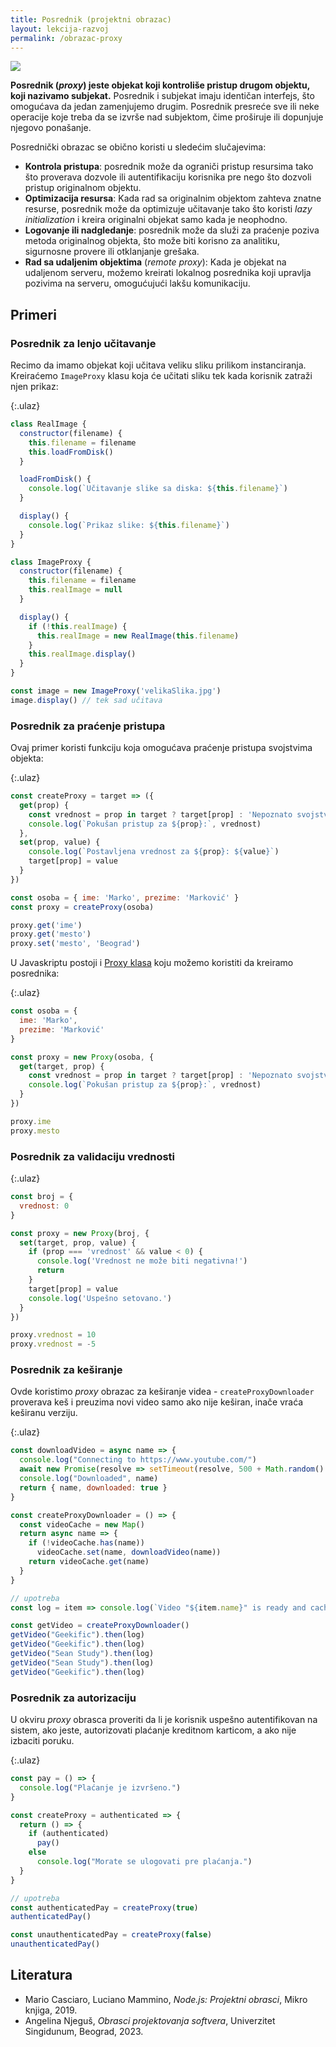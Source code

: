 ```yaml
---
title: Posrednik (projektni obrazac)
layout: lekcija-razvoj
permalink: /obrazac-proxy
---
```


![](/images/koncepti/oop/proxy.png)

**Posrednik (*proxy*) jeste objekat koji kontroliše pristup drugom objektu, koji nazivamo subjekat.** Posrednik i subjekat imaju identičan interfejs, što omogućava da jedan zamenjujemo drugim. Posrednik presreće sve ili neke operacije koje treba da se izvrše nad subjektom, čime proširuje ili dopunjuje njegovo ponašanje. 

Posrednički obrazac se obično koristi u sledećim slučajevima:
- **Kontrola pristupa**: posrednik može da ograniči pristup resursima tako što proverava dozvole ili autentifikaciju korisnika pre nego što dozvoli pristup originalnom objektu.
- **Optimizacija resursa**: Kada rad sa originalnim objektom zahteva znatne resurse, posrednik može da optimizuje učitavanje tako što koristi *lazy initialization* i kreira originalni objekat samo kada je neophodno.
- **Logovanje ili nadgledanje**: posrednik može da služi za praćenje poziva metoda originalnog objekta, što može biti korisno za analitiku, sigurnosne provere ili otklanjanje grešaka.
- **Rad sa udaljenim objektima** (*remote proxy*): Kada je objekat na udaljenom serveru, možemo kreirati lokalnog posrednika koji upravlja pozivima na serveru, omogućujući lakšu komunikaciju.

## Primeri

### Posrednik za lenjo učitavanje

Recimo da imamo objekat koji učitava veliku sliku prilikom instanciranja. Kreiraćemo `ImageProxy` klasu koja će učitati sliku tek kada korisnik zatraži njen prikaz:

{:.ulaz}
```js
class RealImage {
  constructor(filename) {
    this.filename = filename
    this.loadFromDisk()
  }

  loadFromDisk() {
    console.log(`Učitavanje slike sa diska: ${this.filename}`)
  }

  display() {
    console.log(`Prikaz slike: ${this.filename}`)
  }
}

class ImageProxy {
  constructor(filename) {
    this.filename = filename
    this.realImage = null
  }

  display() {
    if (!this.realImage) {
      this.realImage = new RealImage(this.filename)
    }
    this.realImage.display()
  }
}

const image = new ImageProxy('velikaSlika.jpg')
image.display() // tek sad učitava
```

### Posrednik za praćenje pristupa

Ovaj primer koristi funkciju koja omogućava praćenje pristupa svojstvima objekta:

{:.ulaz}
```js
const createProxy = target => ({
  get(prop) {
    const vrednost = prop in target ? target[prop] : 'Nepoznato svojstvo'
    console.log(`Pokušan pristup za ${prop}:`, vrednost)
  },
  set(prop, value) {
    console.log(`Postavljena vrednost za ${prop}: ${value}`)
    target[prop] = value
  }
})

const osoba = { ime: 'Marko', prezime: 'Marković' }
const proxy = createProxy(osoba)

proxy.get('ime')
proxy.get('mesto')
proxy.set('mesto', 'Beograd')
```

U Javaskriptu postoji i [Proxy klasa](https://developer.mozilla.org/en-US/docs/Web/JavaScript/Reference/Global_Objects/Proxy) koju možemo koristiti da kreiramo posrednika:

{:.ulaz}
```js
const osoba = {
  ime: 'Marko',
  prezime: 'Marković'
}

const proxy = new Proxy(osoba, {
  get(target, prop) {
    const vrednost = prop in target ? target[prop] : 'Nepoznato svojstvo'
    console.log(`Pokušan pristup za ${prop}:`, vrednost)
  }
})

proxy.ime
proxy.mesto
```

### Posrednik za validaciju vrednosti

{:.ulaz}
```js
const broj = {
  vrednost: 0
}

const proxy = new Proxy(broj, {
  set(target, prop, value) {
    if (prop === 'vrednost' && value < 0) {
      console.log('Vrednost ne može biti negativna!')
      return
    }
    target[prop] = value
    console.log('Uspešno setovano.')
  }
})

proxy.vrednost = 10
proxy.vrednost = -5
```

### Posrednik za keširanje

Ovde koristimo *proxy* obrazac za keširanje videa - `createProxyDownloader` proverava keš i preuzima novi video samo ako nije keširan, inače vraća keširanu verziju.

{:.ulaz}
```js
const downloadVideo = async name => {
  console.log("Connecting to https://www.youtube.com/")
  await new Promise(resolve => setTimeout(resolve, 500 + Math.random() * 1000))
  console.log("Downloaded", name)
  return { name, downloaded: true }
}

const createProxyDownloader = () => {
  const videoCache = new Map()
  return async name => {
    if (!videoCache.has(name))
      videoCache.set(name, downloadVideo(name))
    return videoCache.get(name)
  }
}

// upotreba
const log = item => console.log(`Video "${item.name}" is ready and cached`)

const getVideo = createProxyDownloader()
getVideo("Geekific").then(log)
getVideo("Geekific").then(log)
getVideo("Sean Study").then(log)
getVideo("Sean Study").then(log)
getVideo("Geekific").then(log)
```

### Posrednik za autorizaciju

U okviru *proxy* obrasca proveriti da li je korisnik uspešno autentifikovan na sistem, ako jeste, autorizovati plaćanje kreditnom karticom, a ako nije izbaciti poruku.

{:.ulaz}
```js
const pay = () => {
  console.log("Plaćanje je izvršeno.")
}

const createProxy = authenticated => {
  return () => {
    if (authenticated)
      pay()
    else 
      console.log("Morate se ulogovati pre plaćanja.")
  }
}

// upotreba
const authenticatedPay = createProxy(true)
authenticatedPay()

const unauthenticatedPay = createProxy(false)
unauthenticatedPay()
```

## Literatura

- Mario Casciaro, Luciano Mammino, *Node.js: Projektni obrasci*, Mikro knjiga, 2019.
- Angelina Njeguš, *Obrasci projektovanja softvera*, Univerzitet Singidunum, Beograd, 2023.